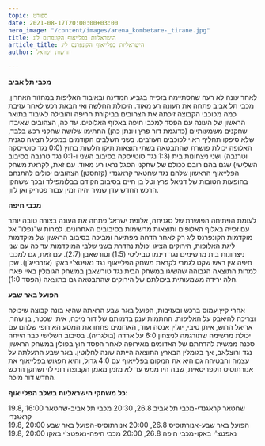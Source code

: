 ```yaml
---
topic: ספורט
date: 2021-08-17T20:00:00+03:00
hero_image: "/content/images/arena_kombetare-_tirane.jpg"
title: הישראליות בפלייאוף הקונפרנס ליג
article_title: הישראליות בפלייאוף הקונפרנס ליג
author: חדשות ישראל

---
```

**מכבי תל אביב**

לאחר עונה לא רעה שהסתיימה בזכייה בגביע המדינה ובאיבוד האליפות במחזור האחרון, מכבי תל אביב פתחה את העונה רע מאוד. היכולת החלשה ואי הבאת רכש לאחר עזיבת כמה מכוכבי הקבוצה זיכתה את הצהובים בביקורת חריפה והובילה לאיבוד בתואר הראשון של העונה עם הפסד למכבי חיפה באלוף האלופים. עד כה, הצהובים שאיבדו שחקנים משמעותיים (כדוגמת דור פרץ ויונתן כהן) החתימו שלושה שחקני רכש בלבד, שלא סיפקו תחליף ראוי לכוכבים העוזבים. בשני השלבים הקודמים במפעל הציגה סגנית האלופה יכולת פושרת שהתבטאה בשתי תוצאות תיקו חלשות בחוץ (0:0 נגד סוטייסקה וטרנבה) ושני ניצחונות בית (1:3 נגד סוטייסקה בסיבוב השני ו-0:1 נגד טרנבה בסיבוב השלישי) שגם בהם רובם ככולם של שחקני הסגל נראו רע מאוד. עם זאת, לקראת משחק הפלייאוף הראשון שלהם נגד שחטאר קראגנדי (קזחסטן) הצהובים יכולים להתנחם בהופעות הטובות של דניאל פרץ וטל בן חיים בסיבוב הקודם בבלומפילד ובכך ששחקן הרכש החדש עדן שמיר יהיה זמין עבור פטריק ואן לוון.

**מכבי חיפה**

לעומת הפתיחה הפושרת של סגניתה, אלופת ישראל פתחה את העונה בצורה טובה יותר עם זכייה באלוף האלופים ותוצאות מרשימות בסיבובים האחרונים. למרות ש"נפלו" אל מוקדמות הקונפרנס ליג רק לאחר הדחה מפתיעה ומביכה בסיבוב הראשון של מוקדמות ליגת האלופות, הירוקים הציגו יכולת נהדרת בשני שלבי המוקדמות עד כה עם שני ניצחונות בית מרשימים נגד דינמו טביליסי (1:5) וטורשאבן (2:7). עם זאת, גם למכבי חיפה אין ראש שקט לגמרי לקראת משחק הפלייאוף נגד נאפטצ'י באקו (אזרבייג'ן). שכן למרות התוצאה הגבוהה שהשיגו במשחק הבית נגד טורשאבן במשחק הגומלין באיי פארו חלה ירידה משמעותית ביכולתם של הירוקים שהתבטאה גם בתוצאה (הפסד 1:0).

**הפועל באר שבע**

אחרי קיץ עמוס ברכש ובעזיבות, הפועל באר שבע הראתה שהיא בונה קבוצה שיכולה וצריכה להיאבק על האליפות. החתמות ענק בדמותם של דור מיכה, איתי שכטר, בן שהר, אריאל הרוש, איתן טיבי, יוג'ין אנסה ועוד, האדומים פתחו את המסע האירופי שלהם עם יכולת מרשימה שתורגמה לניצחון 6:0 על ארדה (בולגריה). בסיבוב השלישי כבר הייתה סכנה ממשית להדחתם של האדומים מאירופה לאחר הפסד חוץ בפולין במשחק הראשון נגד ורוצלאב, אך בגומלין הבארץ התוצאה הייתה שונה לחלוטין. באר שבע התעלתה על עצמה והבטיחה גם היא את המקום בפלייאוף עם 4:0 גדול, והיא תפגוש בפלייאוף את אנורתוסיס הקפריסאית, שבה היו ממש עד לא מזמן מאמן הקבוצה רוני לוי ושחקן הרכש החדש דור מיכה.

**כל משחקי הישראליות בשלב הפלייאוף:**

19\.8, 16:00 שחטאר קראגנדי-מכבי תל אביב 26.8, 20:30 מכבי תל אביב-שחטאר קראגנדי  
19\.8, 20:00 הפועל באר שבע-אנורתוסיס 26.8, 20:00 אנורתוסיס-הפועל באר שבע  
19\.8, 20:00 נאפטצ'י באקו-מכבי חיפה 26.8, 20:00 מכבי חיפה-נאפטצ'י באקו